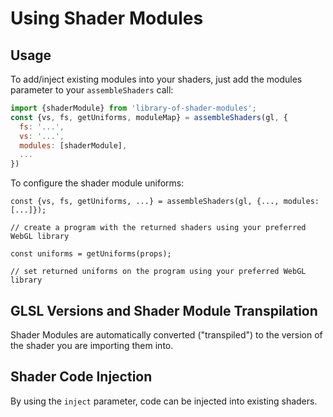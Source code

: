 # Using Shader Modules

## Usage

To add/inject existing modules into your shaders, just add the modules parameter to your `assembleShaders` call:

```js
import {shaderModule} from 'library-of-shader-modules';
const {vs, fs, getUniforms, moduleMap} = assembleShaders(gl, {
  fs: '...',
  vs: '...',
  modules: [shaderModule],
  ...
})
```

To configure the shader module uniforms:

```
const {vs, fs, getUniforms, ...} = assembleShaders(gl, {..., modules: [...]});

// create a program with the returned shaders using your preferred WebGL library

const uniforms = getUniforms(props);

// set returned uniforms on the program using your preferred WebGL library

```


## GLSL Versions and Shader Module Transpilation

Shader Modules are automatically converted ("transpiled") to the version of the shader you are importing them into.


## Shader Code Injection

By using the `inject` parameter, code can be injected into existing shaders.
